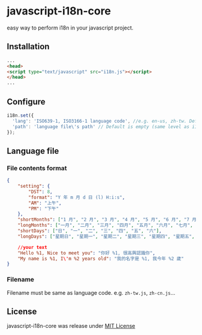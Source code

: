 # javascript-i18n-core

easy way to perform i18n in your javascript project.

## Installation

```html
...
<head>
<script type="text/javascript" src="i18n.js"></script>
</head>
...
```

## Configure
```javascript
i18n.set({
  'lang': 'ISO639-1, ISO3166-1 language code', //e.g. en-us, zh-tw. Default auto detect from browser.
  'path': 'language file\'s path' // Default is empty (same level as i18n.js)
});
```

## Language file 
### File contents format
```json
{
    "setting": {
        "DST": 8,
        "format": "Y 年 m 月 d 日 (l) H:i:s",
        "AM": "上午",
        "PM": "下午"
    },
    "shortMonths": ["1 月", "2 月", "3 月", "4 月", "5 月", "6 月", "7 月", "8 月", "9 月", "10 月", "11 月", "12 月"],
    "longMonths": ["一月", "二月", "三月", "四月", "五月", "六月", "七月", "八月", "九月", "十月", "十一月", "十二月"],
    "shortDays": ["日", "一", "二", "三", "四", "五", "六"],
    "longDays": ["星期日", "星期一", "星期二", "星期三", "星期四", "星期五", "星期六"],

    //your text
    "Hello %1, Nice to meet you": "你好 %1, 很高興認識你",
    "My name is %1, I\'m %2 years old": "我的名字是 %1, 我今年 %2 歲"
}
```
### Filename
Filename must be same as language code. e.g. `zh-tw.js`, `zh-cn.js`...

## License
javascript-i18n-core was release under [MIT License](http://opensource.org/licenses/MIT)
